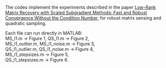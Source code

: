 The codes implement the experiments described in the paper  [Low-Rank Matrix Recovery with Scaled Subgradient Methods: Fast and Robust Convergence Without the Condition Number](https://arxiv.org/abs/2010.13364), for robust matrix sensing and quadratic sampling. 

Each file can run directly in MATLAB:  
MS_l1.m -> Figure 1, QS_l1.m -> Figure 2,  
MS_l1_outlier.m, MS_l1_noise.m -> Figure 3,  
QS_l1_outlier.m, QS_l1_noise.m -> Figure 4,  
MS_l1_stepsizes.m -> Figure 5,  
QS_l1_stepsizes.m -> Figure 6.